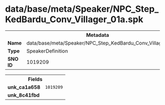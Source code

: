 <h1>data/base/meta/Speaker/NPC_Step_KedBardu_Conv_Villager_01a.spk</h1><table><tr><th colspan="100%">Metadata</th></tr><tr><td><b>Name</b></td><td>data/base/meta/Speaker/NPC_Step_KedBardu_Conv_Villager_01a.spk</td></tr><tr><td><b>Type</b></td><td>SpeakerDefinition</td></tr><tr><td><b>SNO ID</b></td><td>1019209</td></tr></table>

<table><tr><th colspan="100%">Fields</th></tr><tr><td><b>unk_ca1a658</b></td><td><code>1019209</code></td></tr><tr><td><b>unk_8c41fbd</b></td><td></td></tr></table>

